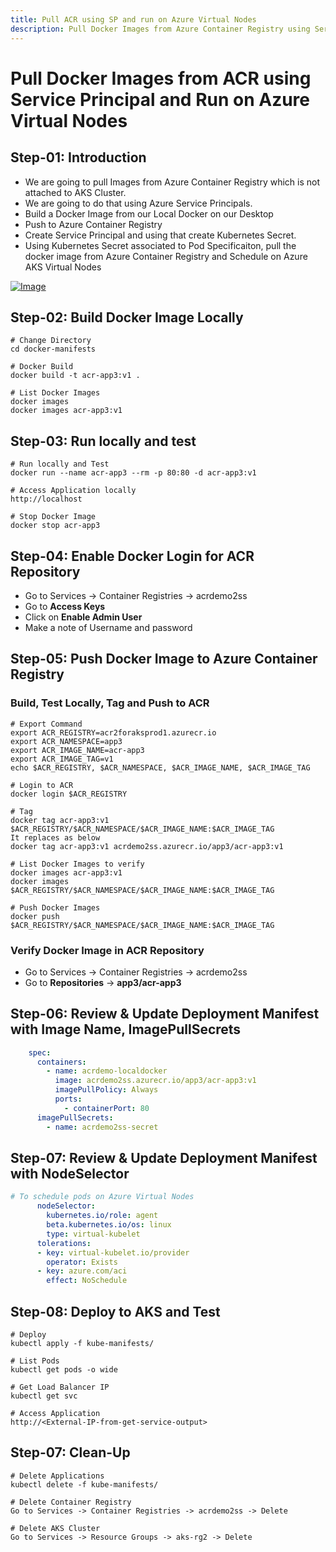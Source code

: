 ```yaml
---
title: Pull ACR using SP and run on Azure Virtual Nodes
description: Pull Docker Images from Azure Container Registry using Service Principal to AKS and schedule on Azure Virtual Nodes
---
```


# Pull Docker Images from ACR using Service Principal and Run on Azure Virtual Nodes

## Step-01: Introduction
- We are going to pull Images from Azure Container Registry which is not attached to AKS Cluster. 
- We are going to do that using Azure Service Principals.
- Build a Docker Image from our Local Docker on our Desktop
- Push to Azure Container Registry
- Create Service Principal and using that create Kubernetes Secret. 
- Using Kubernetes Secret associated to Pod Specificaiton, pull the docker image from Azure Container Registry and Schedule on Azure AKS Virtual Nodes

[![Image](https://stacksimplify.com/course-images/azure-kubernetes-service-and-acr-virtualnodes.png "Azure AKS Kubernetes - Masterclass")](https://stacksimplify.com/course-images/azure-kubernetes-service-and-acr-virtualnodes.png)


## Step-02: Build Docker Image Locally
```
# Change Directory
cd docker-manifests
 
# Docker Build
docker build -t acr-app3:v1 .

# List Docker Images
docker images
docker images acr-app3:v1
```

## Step-03: Run locally and test
```
# Run locally and Test
docker run --name acr-app3 --rm -p 80:80 -d acr-app3:v1

# Access Application locally
http://localhost

# Stop Docker Image
docker stop acr-app3
```

## Step-04: Enable Docker Login for ACR Repository 
- Go to Services -> Container Registries -> acrdemo2ss
- Go to **Access Keys**
- Click on **Enable Admin User**
- Make a note of Username and password

## Step-05: Push Docker Image to Azure Container Registry

### Build, Test Locally, Tag and Push to ACR
```
# Export Command
export ACR_REGISTRY=acr2foraksprod1.azurecr.io
export ACR_NAMESPACE=app3
export ACR_IMAGE_NAME=acr-app3
export ACR_IMAGE_TAG=v1
echo $ACR_REGISTRY, $ACR_NAMESPACE, $ACR_IMAGE_NAME, $ACR_IMAGE_TAG

# Login to ACR
docker login $ACR_REGISTRY

# Tag
docker tag acr-app3:v1  $ACR_REGISTRY/$ACR_NAMESPACE/$ACR_IMAGE_NAME:$ACR_IMAGE_TAG
It replaces as below
docker tag acr-app3:v1 acrdemo2ss.azurecr.io/app3/acr-app3:v1

# List Docker Images to verify
docker images acr-app3:v1
docker images $ACR_REGISTRY/$ACR_NAMESPACE/$ACR_IMAGE_NAME:$ACR_IMAGE_TAG

# Push Docker Images
docker push $ACR_REGISTRY/$ACR_NAMESPACE/$ACR_IMAGE_NAME:$ACR_IMAGE_TAG
```
### Verify Docker Image in ACR Repository
- Go to Services -> Container Registries -> acrdemo2ss
- Go to **Repositories** -> **app3/acr-app3**

## Step-06: Review & Update Deployment Manifest with Image Name, ImagePullSecrets
```yaml
    spec:
      containers:
        - name: acrdemo-localdocker
          image: acrdemo2ss.azurecr.io/app3/acr-app3:v1
          imagePullPolicy: Always
          ports:
            - containerPort: 80
      imagePullSecrets:
        - name: acrdemo2ss-secret           
```

## Step-07: Review & Update Deployment Manifest with NodeSelector
```yaml
# To schedule pods on Azure Virtual Nodes            
      nodeSelector:
        kubernetes.io/role: agent
        beta.kubernetes.io/os: linux
        type: virtual-kubelet
      tolerations:
      - key: virtual-kubelet.io/provider
        operator: Exists
      - key: azure.com/aci
        effect: NoSchedule   
```

## Step-08: Deploy to AKS and Test
```
# Deploy
kubectl apply -f kube-manifests/

# List Pods
kubectl get pods -o wide

# Get Load Balancer IP
kubectl get svc

# Access Application
http://<External-IP-from-get-service-output>
```

## Step-07: Clean-Up
```
# Delete Applications
kubectl delete -f kube-manifests/

# Delete Container Registry
Go to Services -> Container Registries -> acrdemo2ss -> Delete

# Delete AKS Cluster
Go to Services -> Resource Groups -> aks-rg2 -> Delete
```
